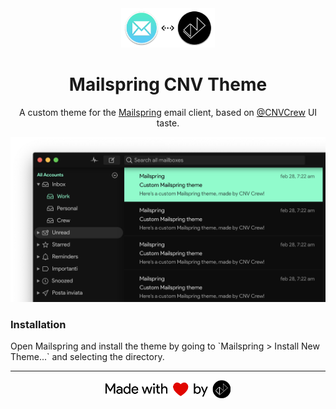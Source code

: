 <div align="center">
	<img src="/images/mailspring-cnv.png" width="150px" />
</div>
<h1 align="center">
	Mailspring CNV Theme
</h1>
<p align="center">
	A custom theme for the <a href="http://www.getmailspring.com/">Mailspring</a> email client, based on <a href="https://github.com/CNVCrew">@CNVCrew</a> UI taste.
</p>

<img src="images/macos-screenshot.png" />

<h3>Installation</h3>
Open Mailspring and install the theme by going to `Mailspring > Install New Theme...` and selecting the directory.

<hr>

<div align="center">
	<img src="/images/made-with.png" width="200px" />
</div>
